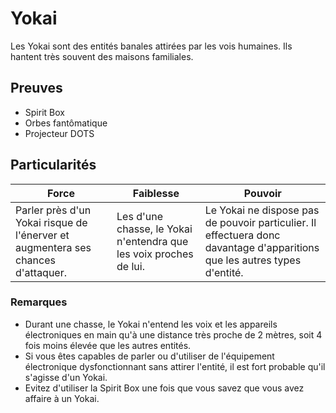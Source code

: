 # Yokai

Les Yokai sont des entités banales attirées par les vois humaines. Ils hantent très souvent des maisons familiales.

## Preuves

- Spirit Box
- Orbes fantômatique
- Projecteur DOTS

## Particularités

| Force | Faiblesse | Pouvoir |
| -------------- | --------------------- | --------------------- |
| Parler près d'un Yokai risque de l'énerver et augmentera ses chances d'attaquer. | Les d'une chasse, le Yokai n'entendra que les voix proches de lui. | Le Yokai ne dispose pas de pouvoir particulier. Il effectuera donc davantage d'apparitions que les autres types d'entité. |

### Remarques

- Durant une chasse, le Yokai n'entend les voix et les appareils électroniques en main qu'à une distance très proche de 2 mètres, soit 4 fois moins élevée que les autres entités.
- Si vous êtes capables de parler ou d'utiliser de l'équipement électronique dysfonctionnant sans attirer l'entité, il est fort probable qu'il s'agisse d'un Yokai.
- Evitez d'utiliser la Spirit Box une fois que vous savez que vous avez affaire à un Yokai.